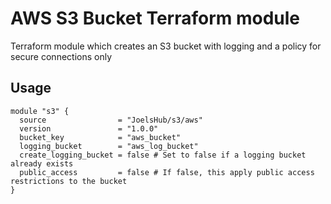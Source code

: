 # AWS S3 Bucket Terraform module

Terraform module which creates an S3 bucket with logging and a policy for secure connections only

## Usage

```hcl
module "s3" {
  source                = "JoelsHub/s3/aws"
  version               = "1.0.0"
  bucket_key            = "aws_bucket"
  logging_bucket        = "aws_log_bucket"
  create_logging_bucket = false # Set to false if a logging bucket already exists
  public_access         = false # If false, this apply public access restrictions to the bucket
}
```